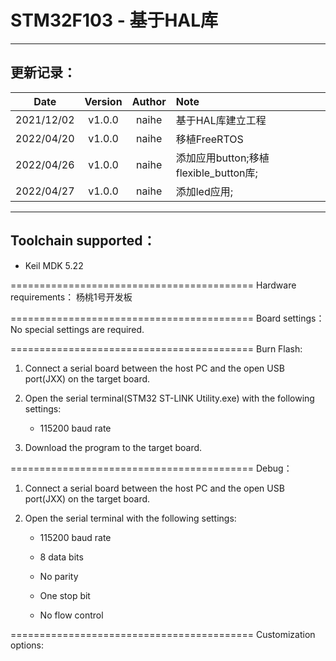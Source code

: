# STM32F103 - 基于HAL库

***

## 更新记录：

|    Date    | Version | Author | Note                            |
| :--------: | :-----: | :----: | :------------------------------ |
| 2021/12/02 |  v1.0.0 |  naihe | 基于HAL库建立工程                      |
| 2022/04/20 |  v1.0.0 |  naihe | 移植FreeRTOS                      |
| 2022/04/26 |  v1.0.0 |  naihe | 添加应用button;移植flexible\_button库; |
| 2022/04/27 |  v1.0.0 |  naihe | 添加led应用;                        |

***

## Toolchain supported：

*   Keil MDK  5.22

\==========================================
Hardware requirements：
杨桃1号开发板

\==========================================
Board settings：
No special settings are required.

\==========================================
Burn Flash:

1.  Connect a serial board between the host PC and the open USB port(JXX) on the target board.

2.  Open the serial terminal(STM32 ST-LINK Utility.exe) with the following settings:

    *   115200 baud rate

3.  Download the program to the target board.

\==========================================
Debug：

1.  Connect a serial board between the host PC and the open USB port(JXX) on the target board.

2.  Open the serial terminal with the following settings:

    *   115200 baud rate

    *   8 data bits

    *   No parity

    *   One stop bit

    *   No flow control

\==========================================
Customization options:
